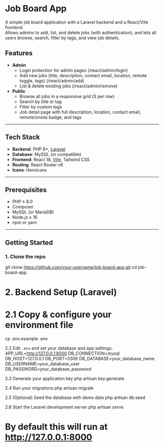 # Job Board App

A simple job board application with a Laravel backend and a React/Vite frontend.  
Allows admins to add, list, and delete jobs (with authentication), and lets all users browse, search, filter by tags, and view job details.

## Features

- **Admin**  
  - Login protection for admin pages (/react/admin/login) 
  - Add new jobs (title, description, contact email, location, remote toggle, tags) (/react/admin/add)
  - List & delete existing jobs (/react/admin/remove)
- **Public**  
  - Browse all jobs in a responsive grid (3 per row)  
  - Search by title or tag  
  - Filter by custom tags  
  - Job detail page with full description, location, contact email, remote/onsite badge, and tags  

---

## Tech Stack

- **Backend**: PHP 8+, [Laravel](https://laravel.com/)  
- **Database**: MySQL (or compatible)  
- **Frontend**: React 18, [Vite](https://vitejs.dev/), Tailwind CSS  
- **Routing**: React Router v6  
- **Icons**: Heroicons  

---

## Prerequisites

- PHP ≥ 8.0  
- Composer  
- MySQL (or MariaDB)  
- Node.js ≥ 16  
- npm or yarn  

---

## Getting Started

### 1. Clone the repo
git clone https://github.com/your-username/job-board-app.git
cd job-board-app


# 2. Backend Setup (Laravel)

# 2.1 Copy & configure your environment file
cp .env.example .env

2.2 Edit `.env` and set your database and app settings:
   APP_URL=http://127.0.0.1:8000
   DB_CONNECTION=mysql
   DB_HOST=127.0.0.1
   DB_PORT=3306
   DB_DATABASE=your_database_name
   DB_USERNAME=your_database_user
   DB_PASSWORD=your_database_password

2.3 Generate your application key
php artisan key:generate

2.4 Run your migrations
php artisan migrate

2.5 (Optional) Seed the database with demo data
php artisan db:seed

2.6 Start the Laravel development server
php artisan serve
# By default this will run at http://127.0.0.1:8000

